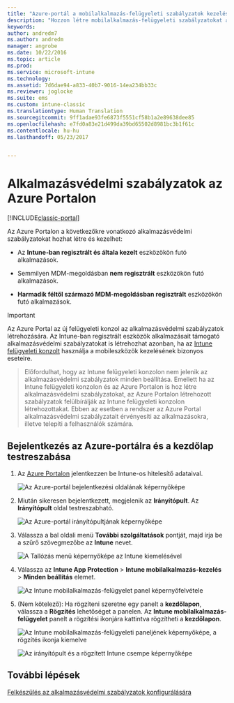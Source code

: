 ```yaml
---
title: "Azure-portál a mobilalkalmazás-felügyeleti szabályzatok kezeléséhez | Microsoft Docs"
description: "Hozzon létre mobilalkalmazás-felügyeleti szabályzatokat az Azure-portál segítségével. Az itt létrehozott szabályzatok az Intune-ban regisztrált és nem regisztrált eszközökre is alkalmazhatók."
keywords: 
author: andredm7
ms.author: andredm
manager: angrobe
ms.date: 10/22/2016
ms.topic: article
ms.prod: 
ms.service: microsoft-intune
ms.technology: 
ms.assetid: 7d6dae94-a833-40b7-9016-14ea234bb33c
ms.reviewer: joglocke
ms.suite: ems
ms.custom: intune-classic
ms.translationtype: Human Translation
ms.sourcegitcommit: 9ff1adae93fe6873f5551cf58b1a2e89638dee85
ms.openlocfilehash: e7fd0a83e21d499da39bd65502d8981bc3b1f61c
ms.contentlocale: hu-hu
ms.lasthandoff: 05/23/2017


---
```


# <a name="azure-portal-for-intune-app-protection-policies"></a>Alkalmazásvédelmi szabályzatok az Azure Portalon

[!INCLUDE[classic-portal](../includes/classic-portal.md)]

Az Azure Portalon a következőkre vonatkozó alkalmazásvédelmi szabályzatokat hozhat létre és kezelhet:

- Az **Intune-ban regisztrált és általa kezelt** eszközökön futó alkalmazások.

- Semmilyen MDM-megoldásban **nem regisztrált** eszközökön futó alkalmazások.
- **Harmadik féltől származó MDM-megoldásban regisztrált** eszközökön futó alkalmazások.

>[!IMPORTANT]
> Az Azure Portal az új felügyeleti konzol az alkalmazásvédelmi szabályzatok létrehozására. Az Intune-ban regisztrált eszközök alkalmazásait támogató alkalmazásvédelmi szabályzatokat is létrehozhat azonban, ha az [Intune felügyeleti konzolt](configure-and-deploy-mobile-application-management-policies-in-the-microsoft-intune-console.md) használja a mobileszközök kezelésének bizonyos eseteire.

> Előfordulhat, hogy az Intune felügyeleti konzolon nem jelenik az alkalmazásvédelmi szabályzatok minden beállítása. Emellett ha az Intune felügyeleti konzolon és az Azure Portalon is hoz létre alkalmazásvédelmi szabályzatokat, az Azure Portalon létrehozott szabályzatok felülbírálják az Intune felügyeleti konzolon létrehozottakat. Ebben az esetben a rendszer az Azure Portal alkalmazásvédelmi szabályzatait érvényesíti az alkalmazásokra, illetve telepíti a felhasználók számára.


## <a name="sign-in-to-the-azure-portal-and-customize-your-start-page"></a>Bejelentkezés az Azure-portálra és a kezdőlap testreszabása

1.  Az [Azure Portalon](https://portal.azure.com) jelentkezzen be Intune-os hitelesítő adataival.

    ![Az Azure-portál bejelentkezési oldalának képernyőképe](../media/AppManagement/AzurePortal_MAMSigninPage.png)

2.  Miután sikeresen bejelentkezett, megjelenik az **Irányítópult**. Az **Irányítópult** oldal testreszabható.

    ![Az Azure-portál irányítópultjának képernyőképe](../media/AppManagement/AzurePortal_MAMStartboard_NoMAM.png)

3.  Válassza a bal oldali menü **További szolgáltatások** pontját, majd írja be a szűrő szövegmezőbe az **Intune** nevet.

    ![A Tallózás menü képernyőképe az Intune kiemelésével](../media/AppManagement/MAM-Azure-Portal-1.png)

4.  Válassza az **Intune App Protection** > **Intune mobilalkalmazás-kezelés** > **Minden beállítás** elemet.

    ![Az Intune mobilalkalmazás-felügyelet panel képernyőfelvétele](../media/AppManagement/MAM-Azure-Portal-2.png)

5. (Nem kötelező): Ha rögzíteni szeretne egy panelt a **kezdőlapon**, válassza a **Rögzítés** lehetőséget a panelen. Az **Intune mobilalkalmazás-felügyelet** panelt a rögzítési ikonjára kattintva rögzítheti a **kezdőlapon**.

    ![Az Intune mobilalkalmazás-felügyeleti paneljének képernyőképe, a rögzítés ikonja kiemelve](../media/AppManagement/AzurePortal_MAM_PinBladeAction.png)

    ![Az irányítópult és a rögzített Intune csempe képernyőképe](../media/AppManagement/AzurePortal_MAM_Startboard_withMAM.png)

## <a name="next-steps"></a>További lépések
[Felkészülés az alkalmazásvédelmi szabályzatok konfigurálására](get-ready-to-configure-mobile-app-management-policies-with-microsoft-intune.md)

